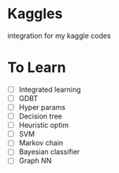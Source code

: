 # Kaggles
integration for my kaggle codes

# To Learn
 + [ ] Integrated learning
 + [ ] GDBT
 + [ ] Hyper params
 + [ ] Decision tree
 + [ ] Heuristic optim
 + [ ] SVM
 + [ ] Markov chain
 + [ ] Bayesian classifier
 + [ ] Graph NN